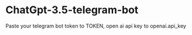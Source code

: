 # ChatGpt-3.5-telegram-bot

Paste your telegram bot token to TOKEN, open ai api key to openai.api_key
